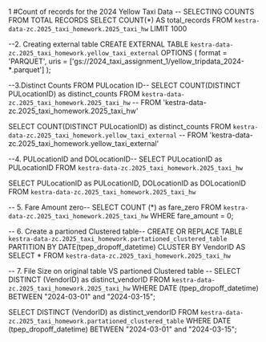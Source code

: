 1 #Count of records for the 2024 Yellow Taxi Data
-- SELECTING COUNTS FROM TOTAL RECORDS
SELECT COUNT(*) AS total_records FROM `kestra-data-zc.2025_taxi_homework.2025_taxi_hw` LIMIT 1000

--2. Creating external table
CREATE EXTERNAL TABLE `kestra-data-zc.2025_taxi_homework.yellow_taxi_external`
OPTIONS (
  format = 'PARQUET',
  uris = ['gs://2024_taxi_assignment_1/yellow_tripdata_2024-*.parquet']
);

--3.Distinct Counts FROM PULocation ID--
SELECT COUNT(DISTINCT PULocationID) as distinct_counts 
FROM `kestra-data-zc.2025_taxi_homework.2025_taxi_hw` 
-- FROM 'kestra-data-zc.2025_taxi_homework.2025_taxi_hw'

SELECT COUNT(DISTINCT PULocationID) as distinct_counts 
FROM `kestra-data-zc.2025_taxi_homework.yellow_taxi_external` 
-- FROM 'kestra-data-zc.2025_taxi_homework.yellow_taxi_external'

--4. PULocationID and DOLocationID--
SELECT PULocationID as PULocationID 
FROM `kestra-data-zc.2025_taxi_homework.2025_taxi_hw` 

SELECT PULocationID as PULocationID, DOLocationID as DOLocationID 
FROM `kestra-data-zc.2025_taxi_homework.2025_taxi_hw` 

-- 5. Fare Amount zero--
SELECT COUNT (*) as fare_zero
FROM `kestra-data-zc.2025_taxi_homework.2025_taxi_hw`
WHERE fare_amount = 0; 

-- 6. Create a partioned Clustered table--
CREATE OR REPLACE TABLE `kestra-data-zc.2025_taxi_homework.partationed_clustered_table`
PARTITION BY DATE(tpep_dropoff_datetime)
CLUSTER BY VendorID AS
SELECT * FROM `kestra-data-zc.2025_taxi_homework.2025_taxi_hw`

-- 7. File Size on original table VS partioned Clustered table  --
SELECT DISTINCT (VendorID) as distinct_vendorID
FROM `kestra-data-zc.2025_taxi_homework.2025_taxi_hw` 
WHERE DATE (tpep_dropoff_datetime) BETWEEN "2024-03-01" and "2024-03-15";

SELECT DISTINCT (VendorID) as distinct_vendorID
FROM `kestra-data-zc.2025_taxi_homework.partationed_clustered_table` 
WHERE DATE (tpep_dropoff_datetime) BETWEEN "2024-03-01" and "2024-03-15";
